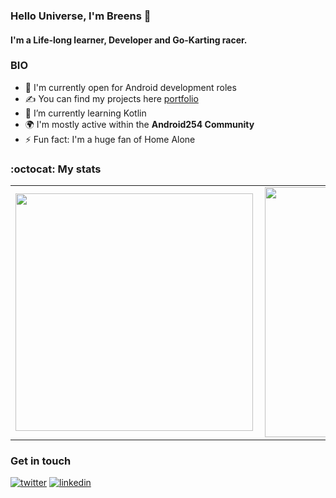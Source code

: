 ### Hello Universe, I'm Breens 👋

#### I'm a Life-long learner, Developer and Go-Karting racer.


### BIO

- 🏢 I'm currently open for Android development roles
- ✍ You can find my projects here [portfolio](https://breens-mbaka.web.app/)
- 🌱 I’m currently learning Kotlin
- 🌍 I'm mostly active within the **Android254 Community**
- ⚡️ Fun fact: I'm a huge fan of Home Alone

### :octocat: My stats
  <table>
  <tr>
      <td><img width="380px" align="left" src="https://github-readme-stats.vercel.app/api?username=Breens-Mbaka&show_icons=true"/></td>
      <td><img width="400px" align="left" src="https://github-readme-stats.vercel.app/api/top-langs/?username=Breens-Mbaka&hide=css&layout=compact"/></td>      
  </tr>   
</table>

### Get in touch
<p>
  <a href="https://twitter.com/breensr"><img src="https://img.icons8.com/color/50/000000/twitter-squared.png" alt="twitter"/></a>
  <a href="https://www.linkedin.com/in/breens-mbaka"><img src="https://img.icons8.com/color/50/000000/linkedin.png" alt="linkedin"/></a>
<p>
